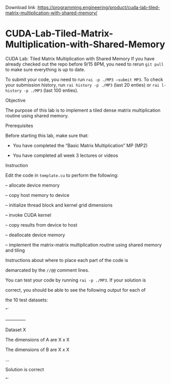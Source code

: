 Download link :https://programming.engineering/product/cuda-lab-tiled-matrix-multiplication-with-shared-memory/

# CUDA-Lab-Tiled-Matrix-Multiplication-with-Shared-Memory
CUDA Lab: Tiled Matrix Multiplication with Shared Memory
If you have already checked out the repo before 9/15 8PM, you need to rerun `git pull` to make sure everything is up to date.

To submit your code, you need to run `rai -p ./MP3 –submit MP3`. To check your submission history, run `rai history -p ./MP3` (last 20 enties) or `rai l-history -p ./MP3` (last 100 enties).

Objective

The purpose of this lab is to implement a tiled dense matrix multiplication routine using shared memory.

Prerequisites

Before starting this lab, make sure that:

* You have completed the “Basic Matrix Multiplication” MP (MP2)

* You have completed all week 3 lectures or videos

Instruction

Edit the code in `template.cu` to perform the following:

– allocate device memory

– copy host memory to device

– initialize thread block and kernel grid dimensions

– invoke CUDA kernel

– copy results from device to host

– deallocate device memory

– implement the matrix-matrix multiplication routine using shared memory and tiling

Instructions about where to place each part of the code is

demarcated by the `//@@` comment lines.

You can test your code by running `rai -p ./MP3`. If your solution is

correct, you should be able to see the following output for each of

the 10 test datasets:

“`

————–

Dataset X

The dimensions of A are X x X

The dimensions of B are X x X

…

Solution is correct

“`
